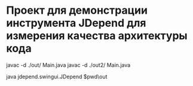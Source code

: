 # Проект для демонстрации инструмента JDepend для измерения качества архитектуры кода
javac -d ./out/ Main.java
javac -d ./out2/ Main.java

java jdepend.swingui.JDepend $pwd\out
